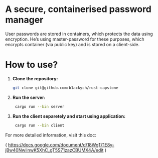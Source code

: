 # A secure, containerised password manager

User passwords are stored in containers, which protects the data using encryption. He’s using master-password for these purposes, which encrypts container (via public key) and is stored on a client-side. 

# How to use?

1. **Clone the repository:**
   ```bash
   git clone git@github.com:b1ackych/rust-capstone
   ```

2. **Run the server:**
   ```bash
    cargo run --bin server
   ```

3. **Run the client separetely and start using application:**
   ```bash
    cargo run --bin client
   ```


For more detailed information, visit this doc:

(  https://docs.google.com/document/d/18Wg171E8y-jBw40NwiinwK5XhC_gT5S71zazCBUMX4A/edit  )